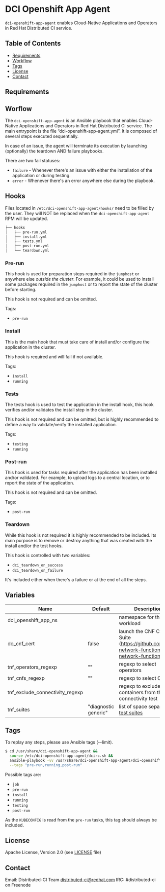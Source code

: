 # DCI Openshift App Agent

`dci-openshift-app-agent` enables Cloud-Native Applications and Operators in Red Hat Distributed CI service.

## Table of Contents

- [Requirements](#requirements)
- [Workflow](#workflow)
- [Tags](#tags)
- [License](#license)
- [Contact](#contact)

## Requirements

## Worflow

The `dci-openshift-app-agent` is an Ansible playbook that enables Cloud-Native Applications and Operators in Red Hat Distributed CI service. The main entrypoint is the file “dci-openshift-app-agent.yml”. It is composed of several steps executed sequentially.

In case of an issue, the agent will terminate its execution by launching (optionally) the teardown AND failure playbooks.

There are two fail statuses:

- `failure` - Whenever there's an issue with either the installation of the application or during testing.
- `error` - Whenever there's an error anywhere else during the playbook.

## Hooks

Files located in `/etc/dci-openshift-app-agent/hooks/` need to be filled by the user.
They will NOT be replaced when the `dci-openshift-app-agent` RPM will be updated.

```bash
├── hooks
│   ├── pre-run.yml
│   ├── install.yml
│   ├── tests.yml
│   ├── post-run.yml
│   └── teardown.yml
```

### Pre-run

This hook is used for preparation steps required in the `jumphost` or anywhere else _outside the cluster_. For example, it could be used to install some packages required in the `jumphost` or to report the state of the cluster before starting.

This hook is not required and can be omitted.

Tags:

- `pre-run`

### Install

This is the main hook that must take care of install and/or configure the application in the cluster.

This hook is required and will fail if not available.

Tags:

- `install`
- `running`

### Tests

The tests hook is used to test the application in the install hook, this hook verifies and/or validates the install step in the cluster.

This hook is not required and can be omitted, but is highly recommended to define a way to validate/verify the installed application.

Tags:

- `testing`
- `running`

### Post-run

This hook is used for tasks required after the application has been installed and/or validated. For example, to upload logs to a central location, or to report the state of the application.

This hook is not required and can be omitted.

Tags:

- `post-run`

### Teardown

While this hook is not required it is highly recommended to be included. Its main purpose is to remove or destroy anything that was created with the install and/or the test hooks.

This hook is controlled with two variables:

- `dci_teardown_on_success`
- `dci_teardown_on_failure`

It's included either when there's a failure or at the end of all the steps.

## Variables

Name | Default | Description
------------ | ------------- | -------------
dci\_openshift\_app\_ns | | namespace for the workload
do\_cnf\_cert | false | launch the CNF Cert Suite (https://github.com/test-network-function/test-network-function)
tnf\_operators\_regexp | "" | regexp to select operators
tnf\_cnfs\_regexp | "" |  regexp to select CNF
tnf\_exclude\_connectivity_regexp | | regexp to exclude containers from the connectivity test
tnf\_suites | "diagnostic generic" | list of space separated [test suites](https://github.com/test-network-function/test-network-function#general)

## Tags

To replay any steps, please use Ansible tags (--limit).

```bash
$ cd /usr/share/dci-openshift-app-agent &&
  source /etc/dci-openshift-app-agent/dcirc.sh &&
  ansible-playbook -vv /usr/share/dci-openshift-app-agent/dci-openshift-app-agent.yml \
  --tags "pre-run,running,post-run"
```

Possible tags are:

- `job`
- `pre-run`
- `install`
- `running`
- `testing`
- `post-run`

As the `KUBECONFIG` is read from the `pre-run` tasks, this tag should always be included.

## License

Apache License, Version 2.0 (see [LICENSE](LICENSE) file)

## Contact

Email: Distributed-CI Team <distributed-ci@redhat.com>
IRC: #distributed-ci on Freenode

